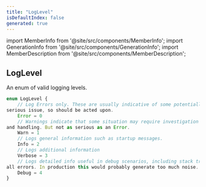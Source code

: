 ```yaml
---
title: "LogLevel"
isDefaultIndex: false
generated: true
---
```

<!-- This file was generated from the Vendure source. Do not modify. Instead, re-run the "docs:build" script -->
import MemberInfo from '@site/src/components/MemberInfo';
import GenerationInfo from '@site/src/components/GenerationInfo';
import MemberDescription from '@site/src/components/MemberDescription';


## LogLevel

<GenerationInfo sourceFile="packages/core/src/config/logger/vendure-logger.ts" sourceLine="9" packageName="@bb-vendure/core" />

An enum of valid logging levels.

```ts title="Signature"
enum LogLevel {
    // Log Errors only. These are usually indicative of some potentially
serious issue, so should be acted upon.
    Error = 0
    // Warnings indicate that some situation may require investigation
and handling. But not as serious as an Error.
    Warn = 1
    // Logs general information such as startup messages.
    Info = 2
    // Logs additional information
    Verbose = 3
    // Logs detailed info useful in debug scenarios, including stack traces for
all errors. In production this would probably generate too much noise.
    Debug = 4
}
```
